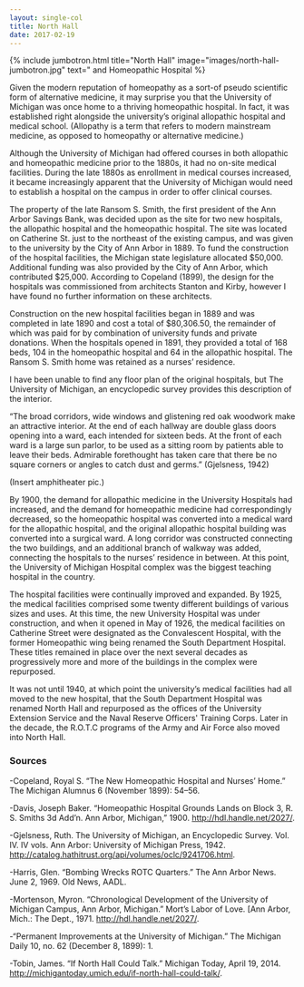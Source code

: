 ```yaml
---
layout: single-col
title: North Hall
date: 2017-02-19
---
```

{% include jumbotron.html title="North Hall" image="images/north-hall-jumbotron.jpg" text=" and Homeopathic Hospital %}

Given the modern reputation of homeopathy as a sort-of pseudo scientific form of alternative medicine, it may surprise you that the University of Michigan was once home to a thriving homeopathic hospital. In fact, it was established right alongside the university’s original allopathic hospital and medical school. (Allopathy is a term that refers to modern mainstream medicine, as opposed to homeopathy or alternative medicine.)

Although the University of Michigan had offered courses in both allopathic and homeopathic medicine prior to the 1880s, it had no on-site medical facilities. During the late 1880s as enrollment in medical courses increased, it became increasingly apparent that the University of Michigan would need to establish a hospital on the campus in order to offer clinical courses.

The property of the late Ransom S. Smith, the first president of the Ann Arbor Savings Bank, was decided upon as the site for two new hospitals, the allopathic hospital and the homeopathic hospital. The site was located on Catherine St. just to the northeast of the existing campus, and was given to the university by the City of Ann Arbor in 1889. To fund the construction of the hospital facilities, the Michigan state legislature allocated $50,000. Additional funding was also provided by the City of Ann Arbor, which contributed $25,000. According to Copeland (1899), the design for the hospitals was commissioned from architects Stanton and Kirby, however I have found no further information on these architects.

Construction on the new hospital facilities began in 1889 and was completed in late 1890 and cost a total of $80,306.50, the remainder of which was paid for by combination of university funds and private donations. When the hospitals opened in 1891, they provided a total of 168 beds, 104 in the homeopathic hospital and 64 in the allopathic hospital. The Ransom S. Smith home was retained as a nurses’ residence.

I have been unable to find any floor plan of the original hospitals, but The University of Michigan, an encyclopedic survey provides this description of the interior.

“The broad corridors, wide windows and glistening red oak woodwork make an attractive interior. At the end of each hallway are double glass doors opening into a ward, each intended for sixteen beds. At the front of each ward is a large sun parlor, to be used as a sitting room by patients able to leave their beds. Admirable forethought has taken care that there be no square corners or angles to catch dust and germs.” (Gjelsness, 1942)

(Insert amphitheater pic.)

By 1900, the demand for allopathic medicine in the University Hospitals had increased, and the demand for homeopathic medicine had correspondingly decreased, so the homeopathic hospital was converted into a medical ward for the allopathic hospital, and the original allopathic hospital building was converted into a surgical ward. A long corridor was constructed connecting the two buildings, and an additional branch of walkway was added, connecting the hospitals to the nurses’ residence in between. At this point, the University of Michigan Hospital complex was the biggest teaching hospital in the country.

The hospital facilities were continually improved and expanded. By 1925, the medical facilities comprised some twenty different buildings of various sizes and uses. At this time, the new University Hospital was under construction, and when it opened in May of 1926, the medical facilities on Catherine Street were designated as the Convalescent Hospital, with the former Homeopathic wing being renamed the South Department Hospital. These titles remained in place over the next several decades as progressively more and more of the buildings in the complex were repurposed.

It was not until 1940, at which point the university’s medical facilities had all moved to the new hospital, that the South Department Hospital was renamed North Hall and repurposed as the offices of the University Extension Service and the Naval Reserve Officers' Training Corps. Later in the decade, the R.O.T.C programs of the Army and Air Force also moved into North Hall.




### Sources

-Copeland, Royal S. “The New Homeopathic Hospital and Nurses’ Home.” The Michigan Alumnus 6 (November 1899): 54–56.

-Davis, Joseph Baker. “Homeopathic Hospital Grounds Lands on Block 3, R. S. Smiths 3d Add’n. Ann Arbor, Michigan,” 1900. http://hdl.handle.net/2027/.

-Gjelsness, Ruth. The University of Michigan, an Encyclopedic Survey. Vol. IV. IV vols. Ann Arbor: University of Michigan Press, 1942. http://catalog.hathitrust.org/api/volumes/oclc/9241706.html.

-Harris, Glen. “Bombing Wrecks ROTC Quarters.” The Ann Arbor News. June 2, 1969. Old News, AADL.

-Mortenson, Myron. “Chronological Development of the University of Michigan Campus, Ann Arbor, Michigan.” Mort’s Labor of Love. [Ann Arbor, Mich.: The Dept., 1971. http://hdl.handle.net/2027/.

-“Permanent Improvements at the University of Michigan.” The Michigan Daily 10, no. 62 (December 8, 1899): 1.

-Tobin, James. “If North Hall Could Talk.” Michigan Today, April 19, 2014. http://michigantoday.umich.edu/if-north-hall-could-talk/.
